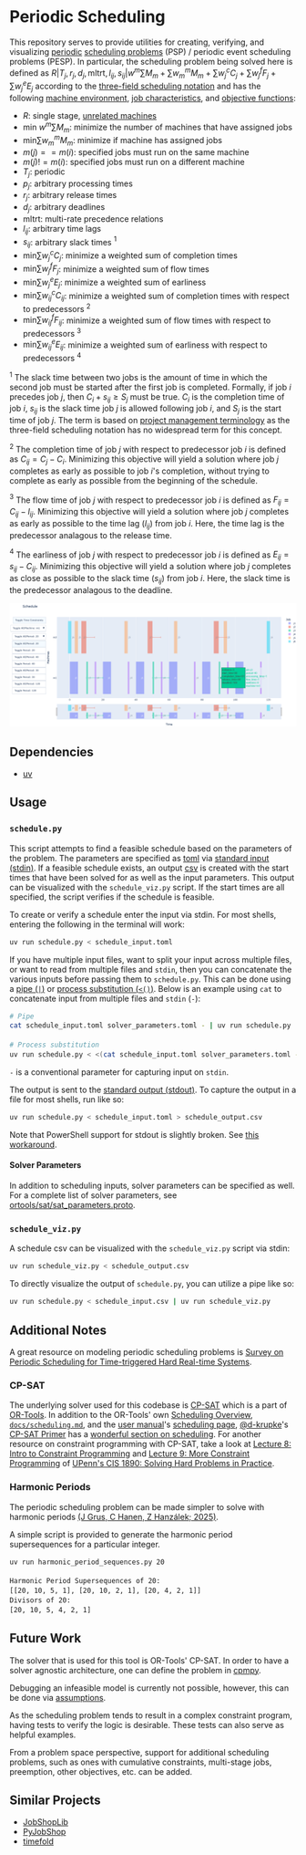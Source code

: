 # Periodic Scheduling

This repository serves to provide utilities for creating, verifying, and visualizing [periodic](https://scholar.google.com/scholar?q=Survey+on+Periodic+Scheduling+for+Time-triggered+Hard+Real-time+Systems) [scheduling problems](https://en.wikipedia.org/wiki/Optimal_job_scheduling) (PSP) / periodic event scheduling problems (PESP). In particular, the scheduling problem being solved here is defined as $R|T_j,r_j,d_j,\text{mltrt},l_{ij},s_{ij}|w^m \sum M_m + \sum w^m_m M_m + \sum w^c_j C_j + \sum w^f_j F_j + \sum w^e_j E_j$ according to the [three-field scheduling notation](https://scholar.google.com/scholar?q=Survey+on+Periodic+Scheduling+for+Time-triggered+Hard+Real-time+Systems) and has the following [machine environment](https://en.wikipedia.org/wiki/Optimal_job_scheduling#Machine_environments), [job characteristics](https://en.wikipedia.org/wiki/Optimal_job_scheduling#Job_characteristics), and [objective functions](https://en.wikipedia.org/wiki/Optimal_job_scheduling#Objective_functions):

* $R$: single stage, [unrelated machines](https://en.wikipedia.org/wiki/Unrelated-machines_scheduling)
* $\text{min } w^m \sum M_m$: minimize the number of machines that have assigned jobs
* $\text{min} \sum w^m_m M_m$: minimize if machine has assigned jobs
* $m(j) == m(i)$: specified jobs must run on the same machine
* $m(j) != m(i)$: specified jobs must run on a different machine
* $T_j$: periodic
* $p_j$: arbitrary processing times
* $r_j$: arbitrary release times
* $d_j$: arbitrary deadlines
* $\text{mltrt}$: multi-rate precedence relations
* $l_{ij}$: arbitrary time lags
* $s_{ij}$: arbitrary slack times $^1$
* $\text{min} \sum w^c_j C_j$: minimize a weighted sum of completion times
* $\text{min} \sum w^f_j F_j$: minimize a weighted sum of flow times
* $\text{min} \sum w^e_j E_j$: minimize a weighted sum of earliness
* $\text{min} \sum w^c_{ij} C_{ij}$: minimize a weighted sum of completion times with respect to predecessors $^2$
* $\text{min} \sum w^f_{ij} F_{ij}$: minimize a weighted sum of flow times with respect to predecessors $^3$
* $\text{min} \sum w^e_{ij} E_{ij}$: minimize a weighted sum of earliness with respect to predecessors $^4$

$^1$ The slack time between two jobs is the amount of time in which the second job must be started after the first job is completed. Formally, if job $i$ precedes job $j$, then $C_i + s_{ij} \geq S_j$ must be true. $C_i$ is the completion time of job $i$, $s_{ij}$ is the slack time job $j$ is allowed following job $i$, and $S_j$ is the start time of job $j$.
The term is based on [project management terminology](https://en.wikipedia.org/wiki/Float_(project_management)) as the three-field scheduling notation has no widespread term for this concept.

$^2$ The completion time of job $j$ with respect to predecessor job $i$ is defined as $C_{ij} = C_j - C_i$. Minimizing this objective will yield a solution where job $j$ completes as early as possible to job $i$'s completion, without trying to complete as early as possible from the beginning of the schedule.

$^3$ The flow time of job $j$ with respect to predecessor job $i$ is defined as $F_{ij} = C_{ij} - l_{ij}$. Minimizing this objective will yield a solution where job $j$ completes as early as possible to the time lag ($l_{ij}$) from job $i$. Here, the time lag is the predecessor analagous to the release time.

$^4$ The earliness of job $j$ with respect to predecessor job $i$ is defined as $E_{ij} = s_{ij} - C_{ij}$. Minimizing this objective will yield a solution where job $j$ completes as close as possible to the slack time ($s_{ij}$) from job $i$. Here, the slack time is the predecessor analagous to the deadline.

[![Schedule Demo](./schedule_demo.png)](./schedule_demo.png)

## Dependencies

* [uv](https://docs.astral.sh/uv/)

## Usage

### `schedule.py`

This script attempts to find a feasible schedule based on the parameters of the problem. The parameters are specified as [toml](https://toml.io) via [standard input (stdin)](https://en.wikipedia.org/wiki/Standard_streams#Standard_input_(stdin)). If a feasible schedule exists, an output [csv](https://www.ietf.org/rfc/rfc4180.txt) is created with the start times that have been solved for as well as the input parameters. This output can be visualized with the `schedule_viz.py` script. If the start times are all specified, the script verifies if the schedule is feasible.

To create or verify a schedule enter the input via stdin.
For most shells, entering the following in the terminal will work:

```bash
uv run schedule.py < schedule_input.toml
```

If you have multiple input files, want to split your input across multiple files, or want to read from multiple files and `stdin`, then you can concatenate the various inputs before passing them to `schedule.py`. This can be done using a [pipe (`|`)](https://en.wikipedia.org/wiki/Pipeline_(Unix)) or [process substitution (`<()`)](https://tldp.org/LDP/abs/html/process-sub.html). Below is an example using `cat` to concatenate input from multiple files and `stdin` (`-`):

```bash
# Pipe
cat schedule_input.toml solver_parameters.toml - | uv run schedule.py

# Process substitution
uv run schedule.py < <(cat schedule_input.toml solver_parameters.toml -)
```

`-` is a conventional parameter for capturing input on `stdin`.

The output is sent to the [standard output (stdout)](https://en.wikipedia.org/wiki/Standard_streams#Standard_output_(stdout)). To capture the output in a file for most shells, run like so:

```bash
uv run schedule.py < schedule_input.toml > schedule_output.csv
```

Note that PowerShell support for stdout is slightly broken. See [this workaround](https://github.com/PowerShell/PowerShell/issues/5974#issuecomment-1297513901).

#### Solver Parameters

In addition to scheduling inputs, solver parameters can be specified as well. For a complete list of solver parameters, see [ortools/sat/sat_parameters.proto](https://github.com/google/or-tools/blob/stable/ortools/sat/sat_parameters.proto).

### `schedule_viz.py`

A schedule csv can be visualized with the `schedule_viz.py` script via stdin:

```bash
uv run schedule_viz.py < schedule_output.csv
```

To directly visualize the output of `schedule.py`, you can utilize a pipe like so:

```bash
uv run schedule.py < schedule_input.csv | uv run schedule_viz.py
```

## Additional Notes

A great resource on modeling periodic scheduling problems is [Survey on Periodic Scheduling for Time-triggered Hard Real-time Systems](https://dl.acm.org/doi/abs/10.1145/3431232).

### CP-SAT

The underlying solver used for this codebase is [CP-SAT](https://developers.google.com/optimization/cp) which is a part of [OR-Tools](https://developers.google.com/optimization/). In addition to the OR-Tools' own [Scheduling Overview](https://developers.google.com/optimization/scheduling), [`docs/scheduling.md`](https://github.com/google/or-tools/blob/stable/ortools/sat/docs/scheduling.md), and the [user manual](https://acrogenesis.com/or-tools/documentation/user_manual/manual/ls/scheduling_or_tools.html)'s [scheduling page](https://acrogenesis.com/or-tools/documentation/user_manual/manual/ls/scheduling_or_tools.html), [@d-krupke](https://github.com/d-krupke)'s [CP-SAT Primer](https://d-krupke.github.io/cpsat-primer/) has a [wonderful section on scheduling](https://d-krupke.github.io/cpsat-primer/04B_advanced_modelling.html#scheduling-and-packing-with-intervals). For another resource on constraint programming with CP-SAT, take a look at [Lecture 8: Intro to Constraint Programming](https://www.cis.upenn.edu/~cis1890/files/Lecture8.pdf) and [Lecture 9: More Constraint Programming](https://www.cis.upenn.edu/~cis1890/files/Lecture9.pdf) of [UPenn's CIS 1890: Solving Hard Problems in Practice](https://www.cis.upenn.edu/~cis1890/).

### Harmonic Periods

The periodic scheduling problem can be made simpler to solve with harmonic periods [(J Grus, C Hanen, Z Hanzálek; 2025)](https://arxiv.org/abs/2503.19003).

A simple script is provided to generate the harmonic period supersequences for a particular integer.

```bash
uv run harmonic_period_sequences.py 20

Harmonic Period Supersequences of 20:
[[20, 10, 5, 1], [20, 10, 2, 1], [20, 4, 2, 1]]
Divisors of 20:
[20, 10, 5, 4, 2, 1]
```

## Future Work

The solver that is used for this tool is OR-Tools' CP-SAT. In order to have a solver agnostic architecture, one can define the problem in [cpmpy](https://github.com/CPMpy/cpmpy).

Debugging an infeasible model is currently not possible, however, this can be done via [assumptions](https://github.com/d-krupke/cpsat-primer?tab=readme-ov-file#assumptions).

As the scheduling problem tends to result in a complex constraint program, having tests to verify the logic is desirable. These tests can also serve as helpful examples.

From a problem space perspective, support for additional scheduling problems, such as ones with cumulative constraints, multi-stage jobs, preemption, other objectives, etc. can be added.

## Similar Projects

* [JobShopLib](https://github.com/Pabloo22/job_shop_lib)
* [PyJobShop](https://github.com/PyJobShop/PyJobShop)
* [timefold](https://github.com/timefoldai/timefold-solver)
